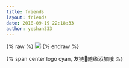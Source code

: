 ```yaml
---
title: friends
layout: friends
date: 2018-09-19 22:18:33
author: yeshan333
---
```


<!-- more -->

{% raw %}
<a href="https://www.foreverblog.cn/"><img src="https://img.vim-cn.com/28/1b6143e016a95a7560a29f4e444a1a4c03434c.png"></a>
{% endraw %}

{% span center logo cyan, 友链🔗随缘添加哦 %}

<!-- ![我爱我国](https://cdn.jsdelivr.net/gh/ssmath/mypic/img/20190804211620.jpg) -->